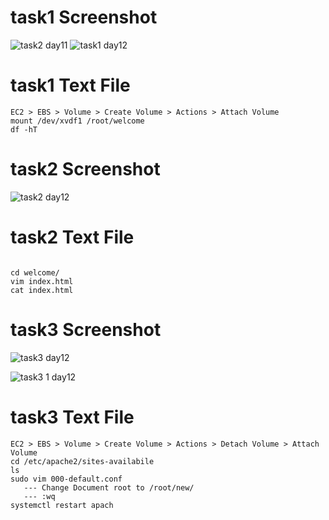 # task1 Screenshot

![task2 day11](https://user-images.githubusercontent.com/85029049/121677548-a0d29e80-cad3-11eb-8a77-3550d8d46be8.png)
![task1 day12](https://user-images.githubusercontent.com/85029049/121677586-b5169b80-cad3-11eb-9338-144a7b4fb507.png)

# task1 Text File
```
EC2 > EBS > Volume > Create Volume > Actions > Attach Volume
mount /dev/xvdf1 /root/welcome
df -hT

```

# task2 Screenshot

![task2 day12](https://user-images.githubusercontent.com/85029049/121678006-40902c80-cad4-11eb-8a58-009434217c01.png)



# task2 Text File

```

cd welcome/
vim index.html
cat index.html

```

# task3 Screenshot

![task3 day12](https://user-images.githubusercontent.com/85029049/121678166-7c2af680-cad4-11eb-9457-d7144f133771.png)

![task3 1 day12](https://user-images.githubusercontent.com/85029049/121678135-70d7cb00-cad4-11eb-8597-a16bcb9d1c73.png)


# task3 Text File

```
EC2 > EBS > Volume > Create Volume > Actions > Detach Volume > Attach Volume
cd /etc/apache2/sites-availabile
ls
sudo vim 000-default.conf
   --- Change Document root to /root/new/
   --- :wq
systemctl restart apach

```


